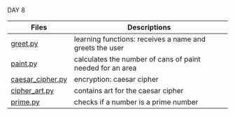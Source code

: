 DAY 8

Files | Descriptions
----- | ------------
[greet.py](./greet.py) | learning functions: receives a name and greets the user
[paint.py](./paint.py) | calculates the number of cans of paint needed for an area
[caesar_cipher.py](./caesar_cipher.py) | encryption: caesar cipher
[cipher_art.py](./cipher_art.py) | contains art for the caesar cipher
[prime.py](./prime.py) | checks if a number is a prime number
